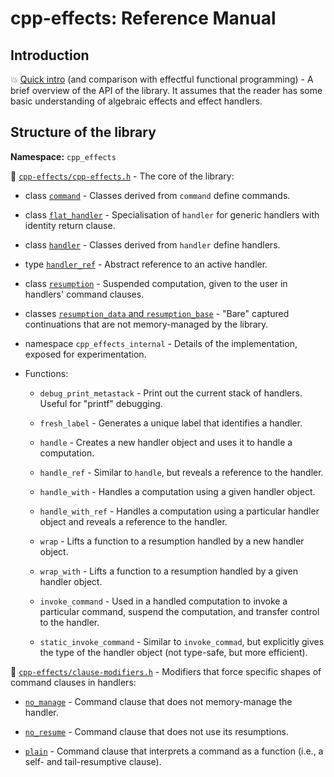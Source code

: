 # cpp-effects: Reference Manual

## Introduction

:boom: [Quick intro](quick-intro.md) (and comparison with effectful functional programming) - A brief overview of the API of the library. It assumes that the reader has some basic understanding of algebraic effects and effect handlers.


## Structure of the library

**Namespace:** `cpp_effects`

:memo: [`cpp-effects/cpp-effects.h`](refman-cpp-effects.md) - The core of the library:

- class [`command`](refman-command.md) - Classes derived from `command` define commands.

- class [`flat_handler`](refman-class-flat_handler.md) - Specialisation of `handler` for generic handlers with identity return clause.

- class [`handler`](refman-handler.md) - Classes derived from `handler` define handlers.

- type [`handler_ref`](refman-cpp-effects.md#class-handlerref) - Abstract reference to an active handler.

- class [`resumption`](refman-cpp-effects.md#class-resumption) - Suspended computation, given to the user in handlers' command clauses.

- classes [`resumption_data` and `resumption_base`](refman-cpp-effects.md#classes-resumptiondata-and-resumptionbase) - "Bare" captured continuations that are not memory-managed by the library.

- namespace `cpp_effects_internal` - Details of the implementation, exposed for experimentation.

- Functions:

  * `debug_print_metastack` - Print out the current stack of handlers. Useful for "printf" debugging.
  
  * `fresh_label` - Generates a unique label that identifies a handler.
  
  * `handle` - Creates a new handler object and uses it to handle a computation.
  
  * `handle_ref` - Similar to `handle`, but reveals a reference to the handler.
  
  * `handle_with` - Handles a computation using a given handler object.
  
  * `handle_with_ref` - Handles a computation using a particular handler object and reveals a reference to the handler.
  
  * `wrap` - Lifts a function to a resumption handled by a new handler object.
  
  * `wrap_with` - Lifts a function to a resumption handled by a given handler object.
  
  * `invoke_command` - Used in a handled computation to invoke a particular command, suspend the computation, and transfer control to the handler.
  
  * `static_invoke_command` - Similar to `invoke_commad`, but explicitly gives the type of the handler object (not type-safe, but more efficient).

:memo: [`cpp-effects/clause-modifiers.h`](refman-clause-modifiers.md) - Modifiers that force specific shapes of command clauses in handlers:

- [`no_manage`](refman-clause-modifiers.md#nomanage-modifier) - Command clause that does not memory-manage the handler.

- [`no_resume`](refman-clause-modifiers.md#noresume-modifier) - Command clause that does not use its resumptions.

- [`plain`](refman-clause-modifiers.md#plain-modifier) - Command clause that interprets a command as a function (i.e., a self- and tail-resumptive clause).
